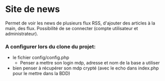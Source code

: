 # Site de news
Permet de voir les news de plusieurs flux RSS, d'ajouter des articles à la main, des flux.
Possibilité de se connecter (compte utilisateur et administrateur).

### A configurer lors du clone du projet:
- le fichier config/config.php 
    - Penser a mettre son login mdp, adresse et nom de la base a utiliser
- bien penser à récupérer son mdp crypté (avec le echo dans index.php pour le mettre dans la BDD)
